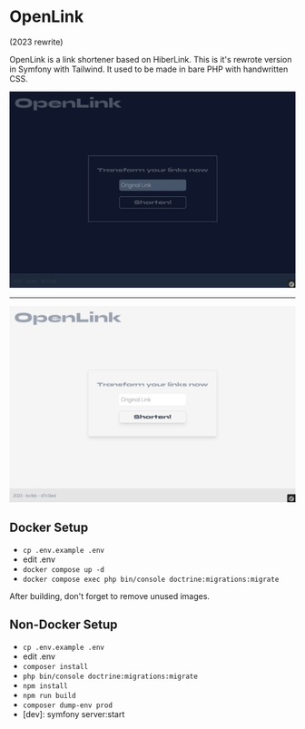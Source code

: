 # OpenLink
(2023 rewrite)

OpenLink is a link shortener based on HiberLink. This is it's rewrote version in Symfony with Tailwind. It used to be made in bare PHP with handwritten CSS.

<img src="showcase/dark.jpg" alt="OpenLink Dark Mode"/>
<hr>
<img src="showcase/white.jpg" alt="OpenLink White Mode" />

## Docker Setup
- `cp .env.example .env`
- edit .env
- `docker compose up -d`
- `docker compose exec php bin/console doctrine:migrations:migrate`

After building, don't forget to remove unused images.

## Non-Docker Setup
- `cp .env.example .env`
- edit .env
- `composer install`
- `php bin/console doctrine:migrations:migrate`
- `npm install`
- `npm run build`
- `composer dump-env prod`
- [dev]: symfony server:start